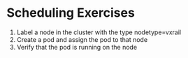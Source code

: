# Scheduling Exercises

1. Label a node in the cluster with the type nodetype=vxrail
2. Create a pod and assign the pod to that node
3. Verify that the pod is running on the node
